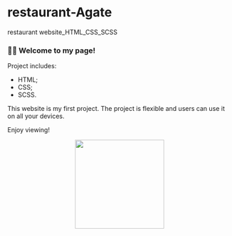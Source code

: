 # restaurant-Agate
restaurant website_HTML_CSS_SCSS

### :woman_technologist: Welcome to my page!

Project includes:
- HTML;
- CSS;
- SCSS.

This website is my first project.
The project is flexible and users can use it on all your devices.

Enjoy viewing!

<div id="header" align="center">
  <img src="https://media.giphy.com/media/3oKIPnAiaMCws8nOsE/giphy.gif" width="200"/>
</div>
